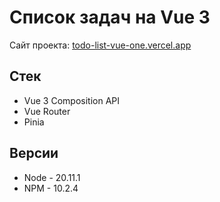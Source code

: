 # Список задач на Vue 3

Сайт проекта: [todo-list-vue-one.vercel.app](https://todo-list-vue-one.vercel.app/)

## Стек

- Vue 3 Composition API
- Vue Router
- Pinia

## Версии

- Node - 20.11.1
- NPM - 10.2.4
